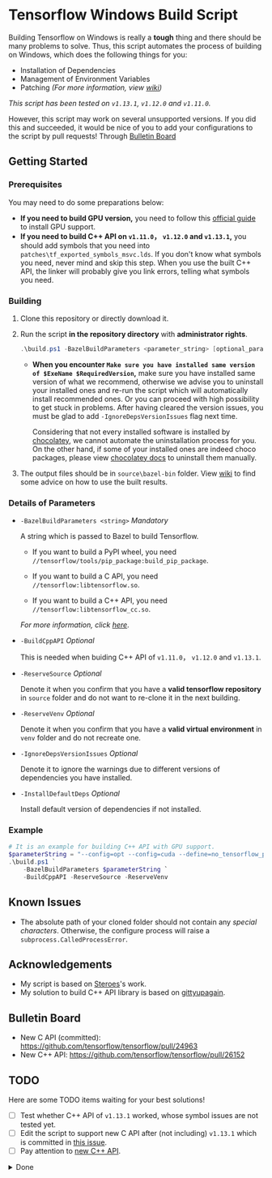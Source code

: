 # Tensorflow Windows Build Script

Building Tensorflow on Windows is really a **tough** thing and there should be many problems to solve. Thus, this script automates the process of building on Windows, which does the following things for you:

* Installation of Dependencies
* Management of Environment Variables
* Patching *(For more information, view [wiki](https://github.com/guikarist/tensorflow-windows-build-script/wiki/patches))*

*This script has been tested on `v1.13.1`, `v1.12.0` and `v1.11.0`.*

However, this script may work on several unsupported versions. If you did this and succeeded, it would be nice of you to add your configurations to the script by pull requests! Through [Bulletin Board](#bulletin-board)

## Getting Started

### Prerequisites

You may need to do some preparations below:

* **If you need to build GPU version,** you need to follow this [official guide](https://www.tensorflow.org/install/gpu) to install GPU support.
* **If you need to build C++ API on `v1.11.0`， `v1.12.0` and `v1.13.1`,** you should add symbols that you need into `patches\tf_exported_symbols_msvc.lds`. If you don't know what symbols you need, never mind and skip this step. When you use the built C++ API, the linker will probably give you link errors, telling what symbols you need.

### Building

1. Clone this repository or directly download it.
1. Run the script **in the repository directory** with **administrator rights**.

    ```powershell
    .\build.ps1 -BazelBuildParameters <parameter_string> [optional_parameters]
    ```

    * **When you encounter `Make sure you have installed same version of $ExeName $RequiredVersion`,** make sure you have installed same version of what we recommend, otherwise we advise you to uninstall your installed ones and re-run the script which will automatically install recommended ones. Or you can proceed with high possibility to get stuck in problems. After having cleared the version issues, you must be glad to add `-IgnoreDepsVersionIssues` flag next time.

      Considering that not every installed software is installed by [chocolatey](https://chocolatey.org/), we cannot automate the uninstallation process for you. On the other hand, if some of your installed ones are indeed choco packages, please view [chocolatey docs](https://chocolatey.org/docs/commands-uninstall) to uninstall them manually.
1. The output files should be in `source\bazel-bin` folder. View [wiki](https://github.com/guikarist/tensorflow-windows-build-script/wiki/Using-the-built-results#building-c-library) to find some advice on how to use the built results.

### Details of Parameters

* `-BazelBuildParameters <string>` *Mandatory*

  A string which is passed to Bazel to build Tensorflow.

  * If you want to build a PyPI wheel, you need `//tensorflow/tools/pip_package:build_pip_package`.

  * If you want to build a C API, you need `//tensorflow:libtensorflow.so`.

  * If you want to build a C++ API, you need `//tensorflow:libtensorflow_cc.so`.

  *For more information, click [here](https://www.tensorflow.org/install/source_windows#build_the_pip_package)*.

* `-BuildCppAPI` *Optional*

    This is needed when buiding C++ API of `v1.11.0`， `v1.12.0` and `v1.13.1`.

* `-ReserveSource` *Optional*

    Denote it when you confirm that you have a **valid tensorflow repository** in `source` folder and do not want to re-clone it in the next building.

* `-ReserveVenv` *Optional*

    Denote it when you confirm that you have a **valid virtual environment** in `venv` folder and do not recreate one.

* `-IgnoreDepsVersionIssues` *Optional*

    Denote it to ignore the warnings due to different versions of dependencies you have installed.

* `-InstallDefaultDeps` *Optional*

    Install default version of dependencies if not installed.

### Example

```powershell
# It is an example for building C++ API with GPU support.
$parameterString = "--config=opt --config=cuda --define=no_tensorflow_py_deps=true --copt=-nvcc_options=disable-warnings //tensorflow:libtensorflow_cc.so --verbose_failures"
.\build.ps1 `
    -BazelBuildParameters $parameterString `
    -BuildCppAPI -ReserveSource -ReserveVenv
```

## Known Issues

* The absolute path of your cloned folder should not contain any *special characters*. Otherwise, the configure process will raise a `subprocess.CalledProcessError`.

## Acknowledgements

* My script is based on [Steroes](https://github.com/Steroes)'s work.
* My solution to build C++ API library is based on [gittyupagain](https://github.com/gittyupagain).

## Bulletin Board

* New C API (committed): <https://github.com/tensorflow/tensorflow/pull/24963>
* New C++ API: <https://github.com/tensorflow/tensorflow/pull/26152>

## TODO

Here are some TODO items waiting for your best solutions!

- [ ] Test whether C++ API of `v1.13.1` worked, whose symbol issues are not tested yet.
- [ ] Edit the script to support new C API after (not including) `v1.13.1` which is committed in [this issue](https://github.com/tensorflow/tensorflow/pull/24963#issue-245158918).
- [ ] Pay attention to [new C++ API](https://github.com/tensorflow/tensorflow/pull/26152).

<details>
  <summary>Done</summary>

- [x] Try building with latest version of Tensorflow which supports building DLL. (v1.13)
- [x] Write an example to use built results.
- [x] Delete the API which builds protobuf.
- [x] Write a wiki about details of patches.
- [x] Add support for other versions of Tensorflow.
- [x] Check if a **specific** version of dependency is installed and give a warning if another version of it is installed.
- [x] Refactor the structure of script.
- [x] Change how to process the output files.
- [x] Denote how to solve the symbol problem in C++ API.
- [x] Let user choose what versions of dependencies to install.

</details>
